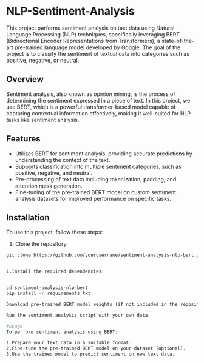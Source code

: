 # NLP-Sentiment-Analysis
This project performs sentiment analysis on text data using Natural Language Processing (NLP) techniques, specifically leveraging BERT (Bidirectional Encoder Representations from Transformers), a state-of-the-art pre-trained language model developed by Google. The goal of the project is to classify the sentiment of textual data into categories such as positive, negative, or neutral.
## Overview
Sentiment analysis, also known as opinion mining, is the process of determining the sentiment expressed in a piece of text. In this project, we use BERT, which is a powerful transformer-based model capable of capturing contextual information effectively, making it well-suited for NLP tasks like sentiment analysis.

## Features

- Utilizes BERT for sentiment analysis, providing accurate predictions by understanding the context of the text.
- Supports classification into multiple sentiment categories, such as positive, negative, and neutral.
- Pre-processing of text data including tokenization, padding, and attention mask generation.
- Fine-tuning of the pre-trained BERT model on custom sentiment analysis datasets for improved performance on specific tasks.

## Installation

To use this project, follow these steps:

1. Clone the repository:

```bash
git clone https://github.com/yourusername/sentiment-analysis-nlp-bert.git


1.Install the required dependencies:


cd sentiment-analysis-nlp-bert
pip install -r requirements.txt

Download pre-trained BERT model weights (if not included in the repository).

Run the sentiment analysis script with your own data.

#Usage
To perform sentiment analysis using BERT:

1.Prepare your text data in a suitable format.
2.Fine-tune the pre-trained BERT model on your dataset (optional).
3.Use the trained model to predict sentiment on new text data.
